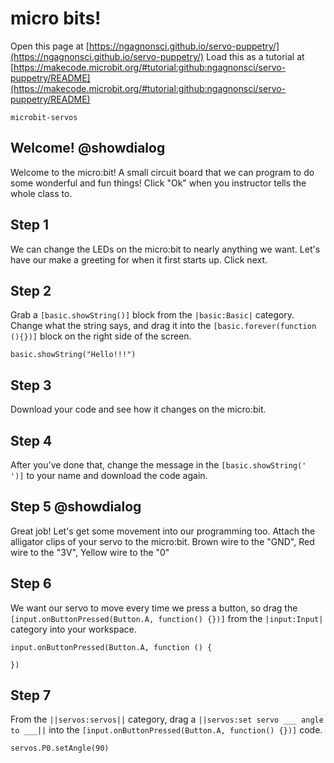 # micro bits!
Open this page at [https://ngagnonsci.github.io/servo-puppetry/](https://ngagnonsci.github.io/servo-puppetry/)
Load this as a tutorial at [https://makecode.microbit.org/#tutorial:github:ngagnonsci/servo-puppetry/README](https://makecode.microbit.org/#tutorial:github:ngagnonsci/servo-puppetry/README)

```package
microbit-servos
```

## Welcome! @showdialog
Welcome to the micro:bit! A small circuit board that we can program to do some wonderful and fun things!
Click "Ok" when you instructor tells the whole class to.

## Step 1 
We can change the LEDs on the micro:bit to nearly anything we want. Let's have our make a greeting for when it first starts up. Click next.

## Step 2
Grab a `[basic.showString()]` block from the ``|basic:Basic|`` category. Change what the string says, and drag it into the `[basic.forever(function (){})]` block on the right side of the screen.
```blocks
basic.showString("Hello!!!")
```

## Step 3
Download your code and see how it changes on the micro:bit.

## Step 4
After you've done that, change the message in the `[basic.showString('   ')]` to your name and download the code again.

## Step 5 @showdialog
Great job! Let's get some movement into our programming too. Attach the alligator clips of your servo to the micro:bit.
Brown wire to the "GND", Red wire to the "3V", Yellow wire to the "0"

## Step 6
We want our servo to move every time we press a button, so drag the `[input.onButtonPressed(Button.A, function() {})]` from the ``|input:Input|`` category into your workspace.
```blocks
input.onButtonPressed(Button.A, function () {
	
})
```
## Step 7 
From the ``||servos:servos||`` category, drag a ``||servos:set servo ___ angle to ___||`` into the `[input.onButtonPressed(Button.A, function() {})]` code.
```blocks
servos.P0.setAngle(90)
```